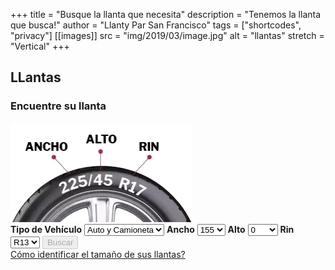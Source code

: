 +++
title = "Busque la llanta que necesita"
description = "Tenemos la llanta que busca!"
author = "Llanty Par San Francisco"
tags = ["shortcodes", "privacy"]
[[images]]
  src = "img/2019/03/image.jpg"
  alt = "llantas"
  stretch = "Vertical"
+++
 
 <section class="buscador_llantas section-sm col-lg-12 col-12 mt-0" id=buscador_marcas>
        <div class=container>
            <div class="row d-flex flex-wrap justify-content-center">
                <div class="titulo-llantas col-lg-6 mx-auto text-center mb-5 mt-5">
                    <h2>LLantas</h2>
                </div>
            </div>
            <div class="buscador col-lg-4 col-md-6 order-1 order-md-1 order-lg-1 float-left">
                <div class="jumbotron text-center p-3">
                    <h3>Encuentre su llanta</h3><img src=/recursos/search_rin.webp class="mx-auto my-2 col-10 d-block"
                        loading=lazy>
                    <div>
                        <div class="form-group d-flex flex-wrap col-12 m-0 p-0"><label
                                class="mx-auto my-3 p-0 pr-1 col-12"><strong>Tipo de Vehículo</strong>
                                <select class="custom-select mt-1" required id=vehicle-select
                                    onchange=onVehicleSelectChanged()>
                                    <option value=car>Auto y Camioneta</option>
                                </select></label>
                            <label class="col-lg-4 p-0 pr-1"><strong>Ancho</strong>
                                <select class=custom-select required id=width-select onchange=onWidthSelectChanged()>
                                    <option>155</option>
                                    <option>165</option>
                                    <option>175</option>
                                    <option>185</option>
                                    <option>195</option>
                                    <option>205</option>
                                    <option>215</option>
                                    <option>225</option>
                                    <option>235</option>
                                    <option>245</option>
                                    <option>255</option>
                                    <option>265</option>
                                    <option>275</option>
                                    <option>28</option>
                                    <option>285</option>
                                    <option>295</option>
                                    <option>30</option>
                                    <option>305</option>
                                    <option>31</option>
                                    <option>315</option>
                                    <option>32</option>
                                    <option>325</option>
                                    <option>33</option>
                                    <option>34</option>
                                    <option>35</option>
                                    <option>37</option>
                                </select></label>
                            <label class="col-lg-4 p-0 pr-1"><strong>Alto</strong>
                                <select class=custom-select required id=height-select onchange=onHeightSelectChanged()>
                                    <option>0</option>
                                    <option>10</option>
                                    <option>10.5</option>
                                    <option>12.5</option>
                                    <option>25</option>
                                    <option>30</option>
                                    <option>35</option>
                                    <option>40</option>
                                    <option>45</option>
                                    <option>50</option>
                                    <option>55</option>
                                    <option>60</option>
                                    <option>65</option>
                                    <option>70</option>
                                    <option>75</option>
                                    <option>80</option>
                                    <option>85</option>
                                    <option>9.5</option>
                                </select></label>
                            <label class="col-lg-4 p-0 pr-1"><strong>Rin</strong>
                                <select class=custom-select required id=rin-select onchange=onRinSelectChanged()>
                                    <option>R13</option>
                                    <option>R14</option>
                                    <option>R15</option>
                                    <option>R16</option>
                                    <option>R17</option>
                                    <option>R18</option>
                                    <option>R19</option>
                                    <option>R20</option>
                                    <option>R21</option>
                                    <option>R22</option>
                                    <option>R27</option>
                                </select></label>
                            <button class="btn btn-primary mx-auto my-3 col-12" onclick=onSearchFormSubmit() disabled
                                id=btn-tires-form>
                                Buscar</button>
                        </div>
                    </div><a class="align-items-center text-left row mt-1 col" href=/leer-tamano-de-llanta
                        title="Cómo identificar el tamaño de sus llantas?"><i class=ti-help-alt
                            style=font-size:18px!important></i>
                        <div class=col>Cómo identificar el tamaño de sus llantas?</div>
                    </a>
                </div>
                <script>const validSizes = new Set(["car_195_80_R14", "car_195_80_R15", "car_215_65_R15", "car_225_75_R16", "car_215_85_R16", "car_235_85_R16", "car_245_70_R17", "car_245_75_R16", "car_195_75_R16", "car_245_75_R16", "car_285_60_R18", "car_235_55_R19", "car_235_55_R19", "car_235_60_R18", "car_245_45_R20", "car_255_45_R20", "car_255_45_R20", "car_255_50_R19", "car_255_50_R19", "car_265_50_R19", "car_275_45_R20", "car_275_45_R20", "car_275_55_R17", "car_235_60_R18", "car_235_60_R18", "car_245_45_R20", "car_255_55_R18", "car_275_40_R20", "car_225_75_R16", "car_245_75_R17", "car_275_70_R18", "car_285_55_R20", "car_285_65_R18", "car_265_70_R17", "car_275_60_R20", "car_245_50_R17", "car_195_45_R16", "car_205_45_R17", "car_215_45_R16", "car_215_45_R18", "car_225_40_R18", "car_225_40_R19", "car_225_45_R18", "car_235_40_R18", "car_245_35_R20", "car_245_35_R18", "car_245_40_R18", "car_245_45_R19", "car_255_35_R18", "car_255_35_R19", "car_255_35_R19", "car_255_40_R18", "car_255_40_R19", "car_255_40_R19", "car_255_40_R20", "car_275_40_R19", "car_285_35_R18", "car_205_40_R18", "car_205_45_R17", "car_205_55_R16", "car_215_40_R18", "car_215_45_R17", "car_215_45_R18", "car_225_35_R19", "car_225_35_R20", "car_225_40_R18", "car_225_40_R19", "car_225_45_R17", "car_225_45_R18", "car_225_45_R18", "car_225_45_R17", "car_225_45_R18", "car_225_50_R17", "car_235_35_R19", "car_235_40_R18", "car_235_40_R20", "car_235_45_R18", "car_245_35_R18", "car_245_35_R19", "car_245_35_R20", "car_245_40_R18", "car_245_40_R18", "car_245_40_R19", "car_245_40_R20", "car_245_45_R18", "car_245_45_R19", "car_255_35_R19", "car_255_35_R18", "car_255_40_R18", "car_255_40_R19", "car_255_40_R20", "car_255_45_R19", "car_255_45_R18", "car_255_45_R20", "car_265_35_R18", "car_265_40_R19", "car_265_40_R21", "car_275_35_R18", "car_275_35_R20", "car_275_40_R20", "car_285_35_R18", "car_295_30_R20", "car_225_55_R19", "car_225_60_R18", "car_225_65_R17", "car_235_50_R19", "car_235_55_R19", "car_235_60_R18", "car_235_65_R18", "car_245_50_R20", "car_255_45_R20", "car_255_50_R19", "car_255_50_R20", "car_255_55_R18", "car_255_55_R19", "car_255_55_R20", "car_255_60_R18", "car_265_40_R21", "car_265_45_R20", "car_265_50_R19", "car_265_50_R20", "car_275_40_R20", "car_275_45_R20", "car_275_45_R21", "car_275_50_R21", "car_275_55_R19", "car_285_40_R21", "car_295_35_R21", "car_295_40_R20", "car_295_40_R21", "car_235_35_R20", "car_235_40_R19", "car_235_45_R20", "car_245_35_R19", "car_245_35_R20", "car_245_45_R18", "car_265_30_R20", "car_265_35_R18", "car_265_35_R19", "car_265_35_R20", "car_275_30_R20", "car_275_35_R20", "car_275_40_R19", "car_275_40_R22", "car_295_30_R20", "car_295_35_R21", "car_305_30_R20", "car_255_55_R19", "car_275_45_R20", "car_245_45_R17", "car_285_40_R18", "car_215_45_R17", "car_235_35_R19", "car_245_35_R19", "car_245_35_R20", "car_245_35_R18", "car_245_35_R20", "car_245_35_R20", "car_255_35_R19", "car_265_35_R19", "car_275_35_R19", "car_285_30_R20", "car_295_30_R20", "car_305_30_R20", "car_225_40_R18", "car_245_40_R18", "car_245_40_R19", "car_305_30_R21", "car_205_50_R17", "car_225_40_R18", "car_225_45_R17", "car_235_40_R18", "car_235_50_R17", "car_245_35_R18", "car_245_35_R19", "car_255_40_R19", "car_265_35_R19", "car_265_35_R18", "car_265_40_R18", "car_275_35_R18", "car_285_30_R18", "car_295_30_R18", "car_295_30_R18", "car_295_35_R18", "car_305_35_R20", "car_225_35_R19", "car_225_40_R18", "car_225_40_R18", "car_225_40_R18", "car_225_45_R18", "car_235_35_R19", "car_245_35_R20", "car_245_35_R18", "car_245_35_R19", "car_245_35_R20", "car_245_40_R21", "car_245_40_R20", "car_255_30_R19", "car_255_35_R18", "car_255_35_R19", "car_255_35_R20", "car_255_40_R18", "car_255_40_R18", "car_255_40_R20", "car_255_45_R19", "car_265_30_R20", "car_265_35_R19", "car_265_35_R19", "car_265_35_R22", "car_265_40_R18", "car_265_40_R19", "car_275_35_R21", "car_275_35_R20", "car_275_40_R18", "car_285_30_R20", "car_285_35_R18", "car_295_30_R20", "car_295_35_R19", "car_295_35_R19", "car_295_35_R20", "car_305_30_R20", "car_285_35_R19", "car_255_60_R19", "car_205_55_R17", "car_235_55_R18", "car_245_50_R18", "car_205_50_R17", "car_245_40_R17", "car_265_65_R18", "car_275_65_R18", "car_235_80_R17", "truck_215_85_R16", "truck_235_85_R16", "truck_215_85_R16", "car_235_70_R16", "car_235_75_R15", "car_255_70_R16", "car_265_70_R16", "car_265_70_R17", "car_31_10.5_R15", "car_265_75_R16", "car_285_75_R16", "car_215_75_R15", "car_235_65_R17", "car_235_75_R16", "car_265_75_R16", "car_225_65_R17", "car_225_70_R16", "car_225_75_R16", "car_235_65_R18", "car_235_70_R16", "car_245_55_R19", "car_245_65_R17", "car_245_70_R16", "car_245_75_R16", "car_265_65_R17", "car_265_70_R16", "car_265_70_R17", "car_275_55_R20", "car_215_70_R16", "car_225_70_R15", "car_235_60_R17", "car_235_60_R18", "car_235_70_R15", "car_245_50_R20", "car_225_75_R16", "car_215_85_R16", "car_225_75_R16", "car_235_85_R16", "car_245_75_R16", "car_185_0_R14", "car_205_55_R16", "car_215_55_R16", "car_275_40_R18", "car_175_65_R14", "car_175_65_R15", "car_185_55_R16", "car_185_60_R14", "car_185_60_R15", "car_185_65_R14", "car_195_55_R15", "car_195_55_R16", "car_195_60_R14", "car_205_50_R17", "car_205_55_R16", "car_205_60_R15", "car_205_60_R16", "car_205_60_R16", "car_205_70_R15", "car_215_50_R17", "car_215_55_R17", "car_215_60_R15", "car_215_60_R16", "car_215_60_R17", "car_215_70_R15", "car_215_70_R16", "car_225_40_R18", "car_225_45_R17", "car_225_50_R17", "car_225_55_R17", "car_225_55_R18", "car_225_60_R15", "car_225_60_R17", "car_225_60_R18", "car_225_65_R16", "car_225_65_R17", "car_235_45_R18", "car_235_55_R18", "car_235_60_R17", "car_235_65_R16", "car_245_50_R17", "car_275_55_R20", "car_155_80_R13", "car_175_70_R14", "car_185_70_R14", "car_185_75_R14", "car_195_70_R14", "car_195_75_R14", "car_205_70_R14", "car_205_75_R14", "car_205_75_R15", "car_215_65_R15", "car_215_70_R14", "car_155_80_R15", "car_185_70_R13", "car_165_70_R14", "car_175_65_R14", "car_175_70_R13", "car_175_70_R14", "car_185_55_R15", "car_185_60_R14", "car_185_60_R15", "car_185_65_R14", "car_185_65_R15", "car_185_70_R14", "car_195_50_R15", "car_195_55_R15", "car_195_60_R15", "car_195_65_R15", "car_195_70_R14", "car_205_55_R16", "car_205_60_R16", "car_205_65_R15", "car_215_55_R17", "car_215_60_R16", "car_225_45_R17", "car_225_50_R17", "car_205_50_R17", "car_205_60_R15", "car_215_50_R17", "car_215_55_R16", "car_215_55_R18", "car_215_60_R16", "car_215_60_R17", "car_225_45_R18", "car_225_55_R17", "car_225_55_R18", "car_225_60_R18", "car_225_60_R17", "car_225_60_R18", "car_225_65_R16", "car_235_45_R18", "car_235_55_R17", "car_235_60_R16", "car_235_65_R16", "car_215_70_R16", "car_225_55_R19", "car_225_70_R16", "car_225_75_R16", "car_235_55_R18", "car_235_55_R19", "car_235_60_R18", "car_235_65_R17", "car_235_65_R18", "car_235_70_R16", "car_245_50_R20", "car_245_55_R19", "car_245_60_R18", "car_245_70_R17", "car_245_75_R16", "car_255_50_R20", "car_255_55_R18", "car_255_60_R19", "car_255_65_R17", "car_255_70_R16", "car_265_65_R18", "car_265_70_R17", "car_275_55_R20", "car_205_70_R15", "car_215_65_R15", "car_215_70_R15", "car_215_70_R16", "car_225_65_R17", "car_235_60_R17", "car_235_70_R15", "car_235_75_R15", "car_255_70_R15", "car_265_60_R18", "car_265_65_R17", "car_265_70_R16", "car_235_85_R16", "car_245_75_R16", "car_265_70_R17", "car_265_70_R17", "car_265_70_R18", "car_265_75_R16", "car_30_9.5_R15", "car_315_75_R16", "car_31_10.5_R15", "car_33_12.5_R15", "car_33_12.5_R20", "car_34_10.5_R17", "car_35_12.5_R15", "car_35_12.5_R17", "car_35_12.5_R18", "car_35_12.5_R20", "car_215_65_R16", "car_215_70_R16", "car_215_75_R15", "car_225_65_R17", "car_225_70_R16", "car_225_75_R16", "car_235_70_R16", "car_235_75_R15", "car_235_80_R17", "car_245_70_R16", "car_245_70_R17", "car_245_75_R17", "car_255_55_R18", "car_255_65_R17", "car_255_70_R16", "car_255_70_R17", "car_255_75_R17", "car_265_65_R17", "car_265_65_R18", "car_265_70_R16", "car_275_60_R20", "car_275_65_R17", "car_275_65_R18", "car_275_65_R20", "car_275_70_R16", "car_275_70_R17", "car_285_60_R18", "car_285_65_R18", "car_285_70_R17", "car_285_75_R16", "car_295_75_R16", "car_305_55_R20", "car_305_65_R17", "car_305_70_R16", "car_315_70_R17", "car_325_65_R18", "car_37_12.5_R17", "car_235_80_R17", "car_235_85_R16", "car_245_70_R17", "car_215_85_R16", "car_225_75_R16", "car_245_75_R16", "car_245_75_R17", "car_265_70_R17", "car_205_50_R15", "car_195_55_R15", "car_205_45_R17", "car_205_45_R16", "car_205_50_R16", "car_205_50_R17", "car_205_55_R16", "car_215_40_R18", "car_215_45_R17", "car_215_50_R17", "car_225_40_R18", "car_225_45_R27", "car_225_50_R17", "car_235_45_R17", "car_235_45_R18", "car_235_50_R18", "car_245_40_R18", "car_245_40_R19", "car_245_45_R17", "car_245_45_R18", "car_245_45_R20", "car_255_35_R19", "car_255_40_R18", "car_255_45_R17", "car_275_40_R19", "car_32_10_R15", "car_33_10.5_R15", "car_33_12.5_R17", "car_33_12.5_R18", "car_33_12.5_R15", "car_35_12.5_R17", "car_215_75_R15", "car_225_75_R16", "car_235_70_R16", "car_235_85_R16", "car_245_65_R17", "car_245_70_R17", "car_245_75_R16", "car_245_75_R17", "car_255_70_R16", "car_255_75_R17", "car_265_60_R18", "car_265_65_R17", "car_265_70_R16", "car_265_75_R16", "car_275_70_R18", "car_285_55_R20", "car_285_65_R18", "car_285_70_R18", "car_285_75_R16", "car_285_75_R16", "car_305_55_R20", "car_305_70_R16", "car_315_75_R16", "car_325_60_R20", "car_325_65_R18", "car_28_10_R14", "car_30_10_R14", "car_30_10_R15", "car_32_10_R14", "car_225_70_R15", "car_245_60_R14", "car_155_80_R15", "car_205_60_R13", "car_205_60_R15", "car_205_70_R14", "car_215_60_R14", "car_215_60_R15", "car_215_70_R14", "car_215_70_R15", "car_225_60_R15", "car_235_60_R14", "car_235_60_R15", "car_235_70_R15", "car_245_60_R15", "car_255_60_R15", "car_255_70_R15", "car_275_60_R15", "car_295_50_R15", "car_185_70_R13", "car_175_65_R14", "car_185_75_R16", "car_185_0_R14", "car_195_70_R15", "car_195_0_R15", "car_205_65_R15", "car_205_70_R15", "car_205_75_R14", "car_215_70_R16", "car_215_75_R16", "car_225_70_R15", "car_225_75_R16", "car_215_50_R17", "car_215_75_R15", "car_225_55_R17", "car_235_70_R16", "car_235_75_R15", "car_245_65_R17", "car_245_70_R16", "car_255_50_R20", "car_255_55_R20", "car_255_65_R16", "car_255_65_R18", "car_255_70_R16", "car_255_70_R17", "car_255_75_R17", "car_265_65_R17", "car_265_65_R18", "car_265_70_R16", "car_265_75_R16", "car_275_55_R20", "car_275_60_R20", "car_285_45_R22", "car_225_75_R17", "car_245_75_R17", "car_265_70_R17", "car_265_70_R18", "car_275_65_R18", "car_275_65_R20", "car_275_70_R18", "car_285_70_R17", "car_285_75_R16", "car_235_65_R16", "car_195_60_R16", "car_165_65_R15", "car_185_60_R15", "car_175_70_R13", "car_175_80_R14", "car_195_55_R15", "car_205_65_R15", "car_155_70_R13", "car_165_65_R14", "car_165_70_R14", "car_175_65_R14", "car_175_65_R15", "car_175_70_R14", "car_185_55_R15", "car_185_55_R16", "car_185_60_R14", "car_185_60_R15", "car_185_65_R14", "car_185_65_R15", "car_185_70_R13", "car_185_70_R14", "car_195_55_R15", "car_195_60_R14", "car_195_60_R15", "car_195_70_R14", "car_205_55_R16", "car_205_60_R15", "car_215_65_R15", "car_245_45_R20", "car_275_45_R20", "car_275_55_R19", "car_295_35_R21", "car_235_55_R18", "car_235_60_R17", "car_235_60_R18", "car_235_65_R17", "car_255_45_R20", "car_255_45_R20", "car_255_55_R18", "car_255_55_R18", "car_255_55_R19", "car_255_60_R17", "car_265_40_R21", "car_265_45_R20", "car_275_40_R20", "car_275_45_R19", "car_275_50_R20", "car_275_50_R19", "car_285_40_R20", "car_295_35_R21", "car_295_35_R21", "car_295_35_R21", "car_315_40_R21", "car_225_65_R17", "car_235_55_R19", "car_235_60_R18", "car_235_65_R18", "car_255_50_R20", "car_265_60_R18", "car_235_55_R18", "car_235_80_R17", "car_245_75_R16", "car_265_70_R17", "car_275_65_R20", "car_205_60_R16", "car_205_65_R15", "car_205_70_R15", "car_215_65_R16", "car_215_75_R15", "car_225_65_R17", "car_235_70_R16", "car_235_75_R15", "car_245_65_R17", "car_245_70_R16", "car_255_70_R16", "car_265_60_R18", "car_265_65_R17", "car_265_70_R16", "car_285_65_R17", "car_245_70_R17", "car_245_75_R17", "car_275_55_R20", "car_255_70_R18", "car_245_50_R18", "car_205_50_R16", "car_205_40_R17", "car_225_50_R17", "car_225_55_R17", "car_235_45_R17", "car_245_45_R17", "car_245_45_R19", "car_255_30_R19", "car_295_25_R20", "car_225_50_R18", "car_235_50_R18", "car_295_35_R19", "car_245_35_R19", "car_305_30_R19", "car_315_35_R20", "car_225_65_R16", "car_225_60_R18", "car_225_70_R16", "car_235_45_R19", "car_275_40_R21", "car_275_45_R20", "car_275_45_R22", "car_195_55_R16", "car_205_45_R17", "car_205_55_R16", "car_205_65_R16", "car_215_50_R18", "car_215_55_R18", "car_215_65_R17", "car_225_45_R18", "car_225_45_R18", "car_225_55_R17", "car_225_55_R18", "car_225_60_R16", "car_225_60_R17", "car_235_50_R17", "car_245_40_R18", "car_245_40_R19", "car_245_45_R18", "car_245_45_R18", "car_245_45_R18", "car_245_45_R19", "car_245_45_R19", "car_245_50_R18", "car_245_55_R17", "car_275_35_R19", "car_275_40_R18", "car_275_40_R19", "car_195_55_R16", "car_195_65_R15", "car_205_50_R17", "car_205_55_R16", "car_205_55_R16", "car_205_60_R16", "car_215_50_R17", "car_215_55_R16", "car_215_55_R17", "car_215_55_R17", "car_215_60_R16", "car_215_60_R17", "car_225_45_R17", "car_225_45_R18", "car_225_50_R16", "car_225_50_R17", "car_225_50_R17", "car_225_50_R18", "car_225_55_R17", "car_225_60_R17", "car_225_60_R18", "car_235_40_R18", "car_235_45_R18", "car_235_50_R18", "car_235_50_R18", "car_235_55_R17", "car_245_45_R18", "car_245_45_R18", "car_245_45_R18", "car_255_45_R18", "car_225_40_R19", "car_225_45_R17", "car_245_45_R19", "car_245_50_R18", "car_255_35_R18", "car_275_40_R19", "car_225_40_R18", "car_245_50_R18", "car_215_55_R17", "car_205_70_R15", "car_215_65_R16", "car_215_70_R15", "car_215_70_R16", "car_225_60_R18", "car_225_65_R17", "car_235_55_R20", "car_235_60_R16", "car_235_60_R17", "car_235_60_R18", "car_235_65_R17", "car_235_65_R18", "car_235_70_R16", "car_245_50_R20", "car_245_55_R19", "car_245_60_R18", "car_245_65_R17", "car_255_55_R19", "car_255_65_R17", "car_265_60_R18", "car_265_70_R16", "car_265_70_R17", "car_265_70_R18",])
                    function isSizeValid(size) {
                        for (let item of validSizes) { if (item.startsWith(size)) { return true; } }
                        return false
                    }
                    function isRinValid(size) {
                        for (let item of validSizes) { if (item.localeCompare(size) == 0) { return true; } }
                        return false
                    }
                    function setDefaults() {
                        let pageTitle = ""
                        var parts = ["car", "205", "55", "R16"]
                        if (pageTitle.split("_").length == 4) { var parts = pageTitle.split("_") }
                        document.getElementById("vehicle-select").value = parts[0]; document.getElementById("vehicle-select").onchange(); document.getElementById("width-select").value = parts[1]; document.getElementById("width-select").onchange(); document.getElementById("height-select").value = parts[2]; document.getElementById("height-select").onchange(); document.getElementById("rin-select").value = parts[3].toUpperCase(); document.getElementById("btn-tires-form").disabled = false;
                    }
                    window.onload = setDefaults()
                    function onVehicleSelectChanged() {
                        document.getElementById("btn-tires-form").disabled = true; let selectedVehicleType = document.getElementById("vehicle-select").value; let select = document.getElementById("width-select")
                        let height = document.getElementById("height-select")
                        let rin = document.getElementById("rin-select")
                        for (let option of select.options) { let sizePrefix = selectedVehicleType + "_" + option.value + "_"; option.disabled = !isSizeValid(sizePrefix); option.style.display = (option.disabled ? "none" : "block") }
                        select.value = null
                        height.value = null
                        rin.value = null
                    }
                    function onWidthSelectChanged() {
                        document.getElementById("btn-tires-form").disabled = true; let selectedVehicleType = document.getElementById("vehicle-select").value; let selectedWidth = document.getElementById("width-select").value; let select = document.getElementById("height-select")
                        for (let option of select.options) { let sizePrefix = selectedVehicleType + "_" + selectedWidth + "_" + option.value + "_"; option.disabled = !isSizeValid(sizePrefix); option.style.display = (option.disabled ? "none" : "block") }
                        select.value = null
                    }
                    function onHeightSelectChanged() {
                        document.getElementById("btn-tires-form").disabled = true; let selectedVehicleType = document.getElementById("vehicle-select").value; let selectedWidth = document.getElementById("width-select").value; let selectedHeight = document.getElementById("height-select").value; let select = document.getElementById("rin-select")
                        for (let option of select.options) { let sizePrefix = selectedVehicleType + "_" + selectedWidth + "_" + selectedHeight + "_" + option.value; option.disabled = !isRinValid(sizePrefix); option.style.display = (option.disabled ? "none" : "block") }
                        select.value = null
                    }
                    function onRinSelectChanged() { document.getElementById("btn-tires-form").disabled = false; }
                    function onSearchFormSubmit() { let selectedVehicleType = document.getElementById("vehicle-select").value; let width = document.getElementById("width-select").value; let height = document.getElementById("height-select").value; let rin = document.getElementById("rin-select").value; window.location.href = "/medidas/" + selectedVehicleType + "_" + width + "_" + height + "_" + rin.toLowerCase(); }</script>
            </div>
            </section>
